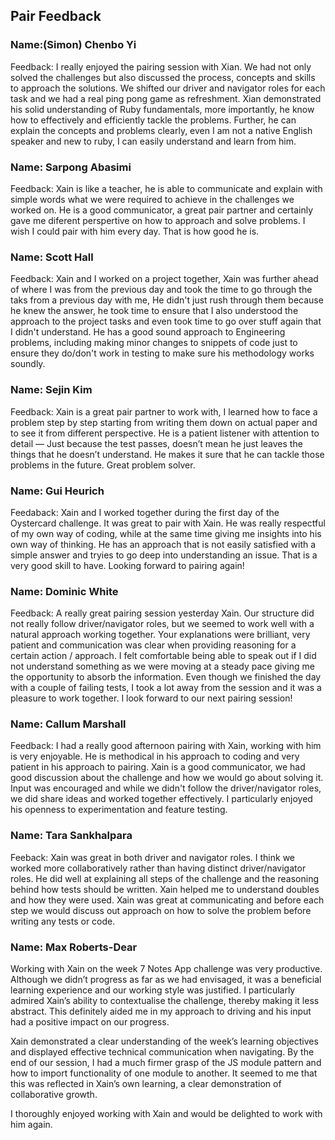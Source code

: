 ## Pair Feedback

### Name:(Simon) Chenbo Yi

Feedback: I really enjoyed the pairing session with Xian. We had not only solved the challenges but also discussed the process, concepts and skills to approach the solutions. We shifted our driver and navigator roles for each task and we had a real ping pong game as refreshment. Xian demonstrated his solid understanding of Ruby fundamentals, more importantly, he know how to effectively and efficiently tackle the problems. Further, he can explain the concepts and problems clearly,  even I am not a native English speaker and new to ruby, I can easily understand and learn from him.         


### Name: Sarpong Abasimi

Feedback: Xain is like a teacher, he is able to communicate and explain with simple words what we were required to achieve in the challenges we worked on. He is a good communicator, a great pair partner and certainly gave me diferent perspertive on how to approach and solve problems. I wish I could pair with him every day. That is how good he is.

### Name: Scott Hall

Feedback: Xain and I worked on a project together, Xain was further ahead of where I was from the previous day and took the time to go through the taks from a previous day with me, He didn't just rush through them because he knew the answer, he took time to ensure that I also understood the approach to the project tasks and even took time to go over stuff again that I didn't understand. He has a good sound approach to Engineering problems, including making minor changes to snippets of code just to ensure they do/don't work in testing to make sure his methodology works soundly.

### Name: Sejin Kim

Feedback: Xain is a great pair partner to work with, I learned how to face a problem step by step starting from writing them down on actual paper and to see it from different perspective. He is a patient listener with attention to detail — Just because the test passes, doesn’t mean he just leaves the things that he doesn’t understand. He makes it sure that he can tackle those problems in the future. Great problem solver.

### Name: Gui Heurich

Feedaback: Xain and I worked together during the first day of the Oystercard challenge. It was great to pair with Xain. He was really respectful of my own way of coding, while at the same time giving me insights into his own way of thinking. He has an approach that is not easily satisfied with a simple answer and tryies to go deep into understanding an issue. That is a very good skill to have. Looking forward to pairing again!

### Name: Dominic White

Feedback: A really great pairing session yesterday Xain. Our structure did not really follow driver/navigator roles, but we seemed to work well with a natural approach working together. Your explanations were brilliant, very patient and communication was clear when providing reasoning for a certain action / approach. I felt comfortable being able to speak out if I did not understand something as we were moving at a steady pace giving me the opportunity to absorb the information. Even though we finished the day with a couple of failing tests, I took a lot away from the session and it was a pleasure to work together. I look forward to our next pairing session!

### Name: Callum Marshall

Feedback: I had a really good afternoon pairing with Xain, working with him is very enjoyable. He is methodical in his approach to coding and very patient in his approach to pairing. Xain is a good communicator, we had good discussion about the challenge and how we would go about solving it. Input was encouraged and while we didn't follow the driver/navigator roles, we did share ideas and worked together effectively. I particularly enjoyed his openness to experimentation and feature testing.

### Name: Tara Sankhalpara

Feeback: Xain was great in both driver and navigator roles. I think we worked more collaboratively rather than having distinct driver/navigator roles. He did well at explaining all steps of the challenge and the reasoning behind how tests should be written. Xain helped me to understand doubles and how they were used. Xain was great at communicating and before each step we would discuss out approach on how to solve the problem before writing any tests or code.

### Name: Max Roberts-Dear

Working with Xain on the week 7 Notes App challenge was very productive. Although we didn’t progress as far as we had envisaged, it was a beneficial learning experience and our working style was justified. I particularly admired Xain’s ability to contextualise the challenge, thereby making it less abstract. This definitely aided me in my approach to driving and his input had a positive impact on our progress.

Xain demonstrated a clear understanding of the week’s learning objectives and displayed effective technical communication when navigating. By the end of our session, I had a much firmer grasp of the JS module pattern and how to import functionality of one module to another. It seemed to me that this was reflected in Xain’s own learning, a clear demonstration of collaborative growth.

I thoroughly enjoyed working with Xain and would be delighted to work with him again.
